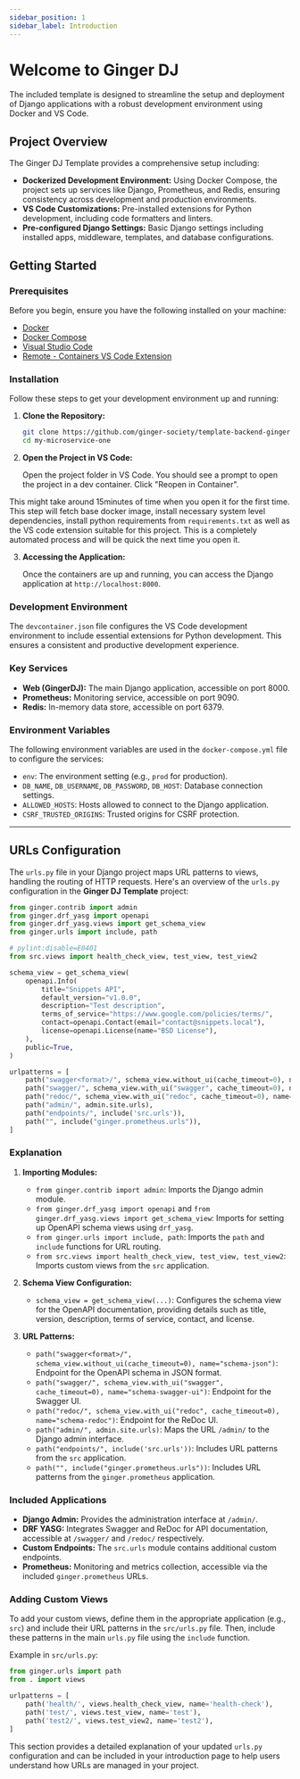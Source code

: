 ```yaml
---
sidebar_position: 1
sidebar_label: Introduction
---
```


# Welcome to Ginger DJ

The included template is designed to streamline the setup and deployment of Django applications with a robust development environment using Docker and VS Code.

## Project Overview

The Ginger DJ Template provides a comprehensive setup including:

- **Dockerized Development Environment:** Using Docker Compose, the project sets up services like Django, Prometheus, and Redis, ensuring consistency across development and production environments.
- **VS Code Customizations:** Pre-installed extensions for Python development, including code formatters and linters.
- **Pre-configured Django Settings:** Basic Django settings including installed apps, middleware, templates, and database configurations.

## Getting Started

### Prerequisites

Before you begin, ensure you have the following installed on your machine:

- [Docker](https://www.docker.com/products/docker-desktop)
- [Docker Compose](https://docs.docker.com/compose/install/)
- [Visual Studio Code](https://code.visualstudio.com/)
- [Remote - Containers VS Code Extension](https://marketplace.visualstudio.com/items?itemName=ms-vscode-remote.remote-containers)

### Installation

Follow these steps to get your development environment up and running:

1. **Clone the Repository:**

   ```sh
   git clone https://github.com/ginger-society/template-backend-ginger-dj.git my-microservice-one
   cd my-microservice-one
   ```

2. **Open the Project in VS Code:**

   Open the project folder in VS Code. You should see a prompt to open the project in a dev container. Click "Reopen in Container".

This might take around 15minutes of time when you open it for the first time. This step will fetch base docker image, install necessary system level dependencies, install python requirements from `requirements.txt` as well as the VS code extension suitable for this project. This is a completely automated process and will be quick the next time you open it.

3. **Accessing the Application:**

   Once the containers are up and running, you can access the Django application at `http://localhost:8000`.

### Development Environment

The `devcontainer.json` file configures the VS Code development environment to include essential extensions for Python development. This ensures a consistent and productive development experience.

### Key Services

- **Web (GingerDJ):** The main Django application, accessible on port 8000.
- **Prometheus:** Monitoring service, accessible on port 9090.
- **Redis:** In-memory data store, accessible on port 6379.

### Environment Variables

The following environment variables are used in the `docker-compose.yml` file to configure the services:

- `env`: The environment setting (e.g., `prod` for production).
- `DB_NAME`, `DB_USERNAME`, `DB_PASSWORD`, `DB_HOST`: Database connection settings.
- `ALLOWED_HOSTS`: Hosts allowed to connect to the Django application.
- `CSRF_TRUSTED_ORIGINS`: Trusted origins for CSRF protection.

---



## URLs Configuration

The `urls.py` file in your Django project maps URL patterns to views, handling the routing of HTTP requests. Here's an overview of the `urls.py` configuration in the **Ginger DJ Template** project:

```python
from ginger.contrib import admin
from ginger.drf_yasg import openapi
from ginger.drf_yasg.views import get_schema_view
from ginger.urls import include, path

# pylint:disable=E0401
from src.views import health_check_view, test_view, test_view2

schema_view = get_schema_view(
    openapi.Info(
        title="Snippets API",
        default_version="v1.0.0",
        description="Test description",
        terms_of_service="https://www.google.com/policies/terms/",
        contact=openapi.Contact(email="contact@snippets.local"),
        license=openapi.License(name="BSD License"),
    ),
    public=True,
)

urlpatterns = [
    path("swagger<format>/", schema_view.without_ui(cache_timeout=0), name="schema-json"),
    path("swagger/", schema_view.with_ui("swagger", cache_timeout=0), name="schema-swagger-ui"),
    path("redoc/", schema_view.with_ui("redoc", cache_timeout=0), name="schema-redoc"),
    path("admin/", admin.site.urls),
    path("endpoints/", include('src.urls')),
    path("", include("ginger.prometheus.urls")),
]
```

### Explanation

1. **Importing Modules:**
   - `from ginger.contrib import admin`: Imports the Django admin module.
   - `from ginger.drf_yasg import openapi` and `from ginger.drf_yasg.views import get_schema_view`: Imports for setting up OpenAPI schema views using `drf_yasg`.
   - `from ginger.urls import include, path`: Imports the `path` and `include` functions for URL routing.
   - `from src.views import health_check_view, test_view, test_view2`: Imports custom views from the `src` application.

2. **Schema View Configuration:**
   - `schema_view = get_schema_view(...)`: Configures the schema view for the OpenAPI documentation, providing details such as title, version, description, terms of service, contact, and license.

3. **URL Patterns:**
   - `path("swagger<format>/", schema_view.without_ui(cache_timeout=0), name="schema-json")`: Endpoint for the OpenAPI schema in JSON format.
   - `path("swagger/", schema_view.with_ui("swagger", cache_timeout=0), name="schema-swagger-ui")`: Endpoint for the Swagger UI.
   - `path("redoc/", schema_view.with_ui("redoc", cache_timeout=0), name="schema-redoc")`: Endpoint for the ReDoc UI.
   - `path("admin/", admin.site.urls)`: Maps the URL `/admin/` to the Django admin interface.
   - `path("endpoints/", include('src.urls'))`: Includes URL patterns from the `src` application.
   - `path("", include("ginger.prometheus.urls"))`: Includes URL patterns from the `ginger.prometheus` application.

### Included Applications

- **Django Admin:** Provides the administration interface at `/admin/`.
- **DRF YASG:** Integrates Swagger and ReDoc for API documentation, accessible at `/swagger/` and `/redoc/` respectively.
- **Custom Endpoints:** The `src.urls` module contains additional custom endpoints.
- **Prometheus:** Monitoring and metrics collection, accessible via the included `ginger.prometheus` URLs.

### Adding Custom Views

To add your custom views, define them in the appropriate application (e.g., `src`) and include their URL patterns in the `src/urls.py` file. Then, include these patterns in the main `urls.py` file using the `include` function.

Example in `src/urls.py`:

```python
from ginger.urls import path
from . import views

urlpatterns = [
    path('health/', views.health_check_view, name='health-check'),
    path('test/', views.test_view, name='test'),
    path('test2/', views.test_view2, name='test2'),
]
```


This section provides a detailed explanation of your updated `urls.py` configuration and can be included in your introduction page to help users understand how URLs are managed in your project.